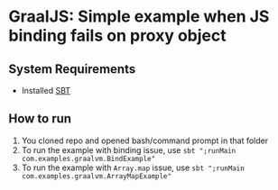 # GraalJS: Simple example when JS binding fails on proxy object

## System Requirements
- Installed [SBT](https://www.scala-sbt.org/download.html)

## How to run
1. You cloned repo and opened bash/command prompt in that folder
2. To run the example with binding issue, use `sbt ";runMain com.examples.graalvm.BindExample"`
3. To run the example with `Array.map` issue, use `sbt ";runMain com.examples.graalvm.ArrayMapExample"`